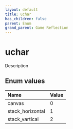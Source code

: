 ```yaml
---
layout: default
title: uchar
has_children: false
parent: Enum
grand_parent: Game Reflection
---
```

# uchar
Description 

## Enum values

| Name | Value |
|:----------|:--------------|
| canvas | 0 |
| stack_horizontal | 1 |
| stack_vartical | 2 |

